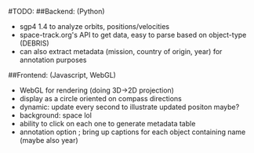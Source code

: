 #TODO:
##Backend:
(Python)
- sgp4 1.4 to analyze orbits, positions/velocities
- space-track.org's API to get data, easy to parse based on object-type (DEBRIS)
- can also extract metadata (mission, country of origin, year) for annotation purposes

##Frontend:
(Javascript, WebGL)
- WebGL for rendering (doing 3D->2D projection)
- display as a circle oriented on compass directions
- dynamic: update every second to illustrate updated positon maybe?
- background: space lol
- ability to click on each one to generate metadata table
- annotation option ; bring up captions for each object containing name (maybe also year)

